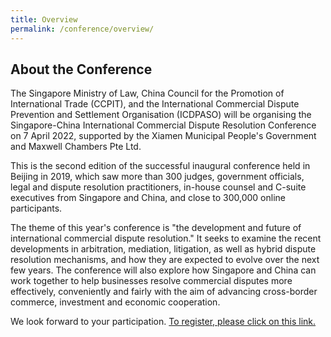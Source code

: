 ```yaml
---
title: Overview
permalink: /conference/overview/
---
```

<script src="https://assets.dcube.cloud/scripts/wogaa.js"></script>
## About the Conference

The Singapore Ministry of Law, China Council for the Promotion of International Trade (CCPIT), and the International Commercial Dispute Prevention and Settlement Organisation (ICDPASO) will be organising the Singapore-China International Commercial Dispute Resolution Conference on 7 April 2022, supported by the Xiamen Municipal People's Government and Maxwell Chambers Pte Ltd.

This is the second edition of the successful inaugural conference held in Beijing in 2019, which saw more than 300 judges, government officials, legal and dispute resolution practitioners, in-house counsel and C-suite executives from Singapore and China, and close to 300,000 online participants.

The theme of this year's conference is "the development and future of international commercial dispute resolution." It seeks to examine the recent developments in arbitration, mediation, litigation, as well as hybrid dispute resolution mechanisms, and how they are expected to evolve over the next few years. The conference will also explore how Singapore and China can work together to help businesses resolve commercial disputes more effectively, conveniently and fairly with the aim of advancing cross-border commerce, investment and economic cooperation.

We look forward to your participation. <a href="https://form.gov.sg/60a3368267fcaf0011ff4922">To register, please click on this link.</a>
